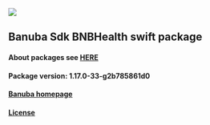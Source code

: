 [![](https://www.banuba.com/hubfs/Banuba_November2018/Images/Banuba%20SDK.png)](https://docs.banuba.com/far-sdk/tutorials/development/basic_integration?platform=ios)

## Banuba Sdk BNBHealth swift package

#### About packages see [HERE](https://docs.banuba.com/far-sdk/tutorials/development/installation?platform=ios)

#### Package version: **1.17.0-33-g2b785861d0**

#### **[Banuba homepage](https://banuba.com)**

#### **[License](https://www.banuba.com/terms)**
